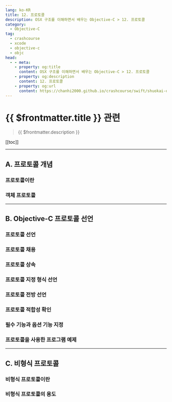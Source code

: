 ```yaml
---
lang: ko-KR
title: 12. 프로토콜
description: OSX 구조를 이해하면서 배우는 Objective-C > 12. 프로토콜
category:
  - Objective-C
tag: 
  - crashcourse
  - xcode
  - objective-c
  - objc
head:
  - - meta:
    - property: og:title
      content: OSX 구조를 이해하면서 배우는 Objective-C > 12. 프로토콜
    - property: og:description
      content: 12. 프로토콜
    - property: og:url
      content: https://chanhi2000.github.io/crashcourse/swift/shuokai-objc/12.html
---
```


# {{ $frontmatter.title }} 관련

> {{ $frontmatter.description }}

[[toc]]

---

## A. 프로토콜 개념

### 프로토콜이란

### 객체 프로토콜


---

## B. Objective-C 프로토콜 선언

### 프로토콜 선언

### 프로토콜 채용

### 프로토콜 상속

### 프로토콜 지정 형식 선언

### 프로토콜 전방 선언

### 프로토콜 적합성 확인

### 필수 기능과 옵션 기능 지정

### 프로토콜을 사용한 프로그램 예제


---

## C. 비형식 프로토콜

### 비형식 프로토콜이란

### 비형식 프로토콜의 용도


<TagLinks />